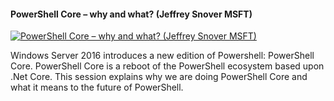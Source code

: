 ﻿#### PowerShell Core – why and what? (Jeffrey Snover MSFT)

[![PowerShell Core – why and what? (Jeffrey Snover MSFT)](https://i3.ytimg.com/vi/f25-cj8mriQ/hqdefault.jpg "PowerShell Core – why and what? (Jeffrey Snover MSFT)")](https://www.youtube.com/watch?v=f25-cj8mriQ)

Windows Server 2016 introduces a new edition of Powershell: PowerShell Core.  PowerShell Core is a reboot of the PowerShell ecosystem based upon .Net Core.  This session explains why we are doing PowerShell Core and what it means to the future of PowerShell.


